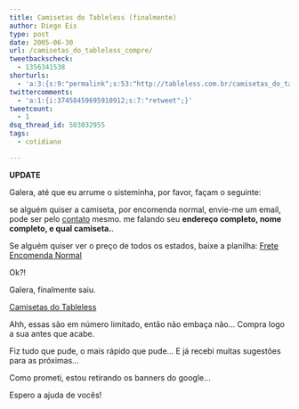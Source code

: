 ```yaml
---
title: Camisetas do Tableless (finalmente)
author: Diego Eis
type: post
date: 2005-06-30
url: /camisetas_do_tableless_compre/
tweetbackscheck:
  - 1356341538
shorturls:
  - 'a:3:{s:9:"permalink";s:53:"http://tableless.com.br/camisetas_do_tableless_compre";s:7:"tinyurl";s:26:"http://tinyurl.com/3hymzgx";s:4:"isgd";s:19:"http://is.gd/AuyN4Q";}'
twittercomments:
  - 'a:1:{i:37458459695910912;s:7:"retweet";}'
tweetcount:
  - 1
dsq_thread_id: 503032955
tags:
  - cotidiano

---
```

**UPDATE**
  

  
Galera, até que eu arrume o sisteminha, por favor, façam o seguinte:
  
se alguém quiser a camiseta, por encomenda normal, envie-me um email, pode ser pelo [contato][1] mesmo. me falando seu **endereço completo, nome completo, e qual camiseta.**.
  
Se alguém quiser ver o preço de todos os estados, baixe a planilha: [Frete Encomenda Normal][2]
  
Ok?! 

Galera, finalmente saiu.
  
[Camisetas do Tableless][3]
  
Ahh, essas são em número limitado, então não embaça não&#8230; Compra logo a sua antes que acabe.
  
Fiz tudo que pude, o mais rápido que pude&#8230; E já recebi muitas sugestões para as próximas&#8230; 

Como prometi, estou retirando os banners do google&#8230; 
  
Espero a ajuda de vocês!

 [1]: http://tableless.com.br/contato.asp
 [2]: http://www.correios.com.br/servicos/precos_tarifas/nacionais/pdf/Encomendas_Normais.zip
 [3]: http://tableless.com.br/camiseta/